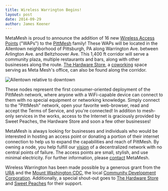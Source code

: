 ```yaml
---
title: Wireless Warrington Begins!
layout: post
date: 2014-09-29
author: James Keener
---
```


MetaMesh is proud to announce the addition of 16 new [Wireless Access
Points](http://en.wikipedia.org/wiki/Wireless_access_point) ("WAPs") to
the [PittMesh](http://pittmesh.net) family! These WAPs will be located
in the Allentown neighborhood of Pittsburgh, PA along Warrington Ave.
between Arlington Ave. and Beltzhoover Ave.  This 1,400 ft corridor will
serve a community plaza, multiple restaurants and bars, along with other
businesses along the route. [The Hardware
Store](http://workhardpgh.com/), a
[coworking](http://en.wikipedia.org/wiki/Coworking) space serving as
Meta Mesh's office, can also be found along the corridor.

![Allentown relative to
downtown](/images/posts/wireless_warrington_begins/allentown-rel-downtown.jpg)

These nodes represent the first consumer-oriented deployment of the
PittMesh network, where anyone with a WiFi-capable device can connect to
them with no special equipment or networking knowledge. Simply connect
to the "PittMesh" network, open your favorite web-browser, read and
accept the Terms of Service, and you're connected!  In addition to
mesh-only services in the works, access to the Internet is graciously
provided by Sweet Peaches, the Hardware Store and soon a few other
businesses!


MetaMesh is always looking for businesses and individuals who would be
interested in hosting an access point or donating a portion of their
internet connection to help us to expand the capabilities and reach of
PittMesh.  By owning a node, you help fulfill our
[vision](/vision.html) of a decentralized network
with no central points of failure.  The access points are small,
stylish, and use minimal electricity.  For further information, please
[contact](/contact.html) MetaMesh.

Wireless Warrington has been made possible by a generous grant from the
[URA](http://www.ura.org) and the [Mount Washington
CDC](http://mwcdc.org/), the local [Community Development
Corporation](http://en.wikipedia.org/wiki/Community_development_corporation).
Additionally, a special shout-out goes to [The Hardware
Store](http://workhardpgh.com/) and [Sweet
Peaches](https://www.facebook.com/eatsweetpeaches) for their support.
